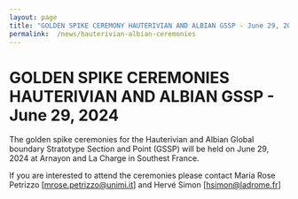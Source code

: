 ```yaml
---
layout: page
title: "GOLDEN SPIKE CEREMONY HAUTERIVIAN AND ALBIAN GSSP - June 29, 2024"
permalink:  /news/hauterivian-albian-ceremonies
---
```

# GOLDEN SPIKE CEREMONIES HAUTERIVIAN AND ALBIAN GSSP - June 29, 2024

The golden spike ceremonies for the Hauterivian and Albian Global boundary Stratotype Section and Point (GSSP) will be held on June 29, 2024 at Arnayon and La Charge in Southest France.

If you are interested to attend the ceremonies please contact Maria Rose Petrizzo [mrose.petrizzo@unimi.it] and Hervé Simon [hsimon@ladrome.fr]
